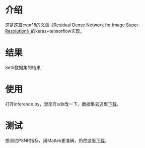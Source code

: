 # 介绍
这是这篇cvpr18的文章[《Residual Dense Network for Image Super-Resolution》](https://arxiv.org/abs/1802.08797)的keras+tensorflow实现。
# 结果
Set5数据集的结果

# 使用
打开inference.py，里面有xdir改一下，数据集去这里[下载](https://github.com/yulunzhang/RDN)。
# 测试
想测试PSNR指标，用Matlab更准确，仍然这里[下载](https://github.com/yulunzhang/RDN)。
